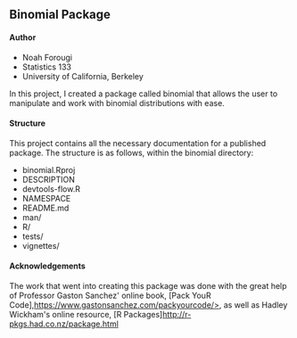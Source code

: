 ## Binomial Package
#### Author
* Noah Forougi
* Statistics 133 
* University of California, Berkeley

In this project, I created a package called binomial that allows the user to manipulate and work with binomial distributions with ease. 
####  Structure
This project contains all the necessary documentation for a published package. The structure is as follows, within the binomial directory:
* binomial.Rproj
* DESCRIPTION
* devtools-flow.R
* NAMESPACE
* README.md
* man/
* R/
* tests/
* vignettes/


#### Acknowledgements
The work that went into creating this package was done with the great help of Professor Gaston Sanchez' online book, [Pack YouR Code],https://www.gastonsanchez.com/packyourcode/>, as well as Hadley Wickham's online resource, [R Packages]<http://r-pkgs.had.co.nz/package.html>
